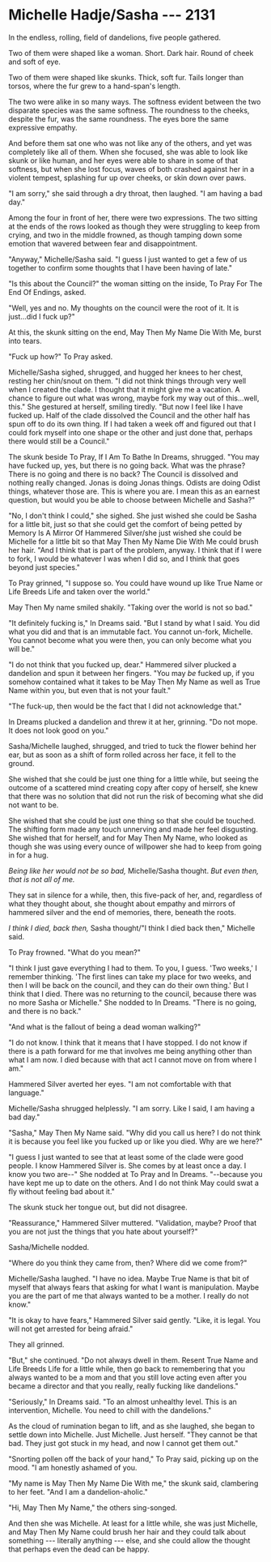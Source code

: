 # Michelle Hadje/Sasha --- 2131

In the endless, rolling, field of dandelions, five people gathered.

Two of them were shaped like a woman. Short. Dark hair. Round of cheek and soft of eye.

Two of them were shaped like skunks. Thick, soft fur. Tails longer than torsos, where the fur grew to a hand-span's length.

The two were alike in so many ways. The softness evident between the two disparate species was the same softness. The roundness to the cheeks, despite the fur, was the same roundness. The eyes bore the same expressive empathy.

And before them sat one who was not like any of the others, and yet was completely like all of them. When she focused, she was able to look like skunk or like human, and her eyes were able to share in some of that softness, but when she lost focus, waves of both crashed against her in a violent tempest, splashing fur up over cheeks, or skin down over paws.

"I am sorry," she said through a dry throat, then laughed. "I am having a bad day."

Among the four in front of her, there were two expressions. The two sitting at the ends of the rows looked as though they were struggling to keep from crying, and two in the middle frowned, as though tamping down some emotion that wavered between fear and disappointment.

"Anyway," Michelle/Sasha said. "I guess I just wanted to get a few of us together to confirm some thoughts that I have been having of late."

"Is this about the Council?" the woman sitting on the inside, To Pray For The End Of Endings, asked.

"Well, yes and no. My thoughts on the council were the root of it. It is just...did I fuck up?"

At this, the skunk sitting on the end, May Then My Name Die With Me, burst into tears.

"Fuck up how?" To Pray asked.

Michelle/Sasha sighed, shrugged, and hugged her knees to her chest, resting her chin/snout on them. "I did not think things through very well when I created the clade. I thought that it might give me a vacation. A chance to figure out what was wrong, maybe fork my way out of this...well, this." She gestured at herself, smiling tiredly. "But now I feel like I have fucked up. Half of the clade dissolved the Council and the other half has spun off to do its own thing. If I had taken a week off and figured out that I could fork myself into one shape or the other and just done that, perhaps there would still be a Council."

The skunk beside To Pray, If I Am To Bathe In Dreams, shrugged. "You may have fucked up, yes, but there is no going back. What was the phrase? There is no going and there is no back? The Council is dissolved and nothing really changed. Jonas is doing Jonas things. Odists are doing Odist things, whatever those are. This is where you are. I mean this as an earnest question, but would you be able to choose between Michelle and Sasha?"

"No, I don't think I could," she sighed. She just wished she could be Sasha for a little bit, just so that she could get the comfort of being petted by Memory Is A Mirror Of Hammered Silver/she just wished she could be Michelle for a little bit so that May Then My Name Die With Me could brush her hair. "And I think that is part of the problem, anyway. I think that if I were to fork, I would be whatever I was when I did so, and I think that goes beyond just species."

To Pray grinned, "I suppose so. You could have wound up like True Name or Life Breeds Life and taken over the world."

May Then My name smiled shakily. "Taking over the world is not so bad."

"It definitely fucking is," In Dreams said. "But I stand by what I said. You did what you did and that is an immutable fact. You cannot un-fork, Michelle. You cannot become what you were then, you can only become what you will be."

"I do not think that you fucked up, dear." Hammered silver plucked a dandelion and spun it between her fingers. "You may *be* fucked up, if you somehow contained what it takes to be May Then My Name as well as True Name within you, but even that is not your fault."

"The fuck-up, then would be the fact that I did not acknowledge that."

In Dreams plucked a dandelion and threw it at her, grinning. "Do not mope. It does not look good on you."

Sasha/Michelle laughed, shrugged, and tried to tuck the flower behind her ear, but as soon as a shift of form rolled across her face, it fell to the ground.

She wished that she could be just one thing for a little while, but seeing the outcome of a scattered mind creating copy after copy of herself, she knew that there was no solution that did not run the risk of becoming what she did not want to be.

She wished that she could be just one thing so that she could be touched. The shifting form made any touch unnerving and made her feel disgusting. She wished that for herself, and for May Then My Name, who looked as though she was using every ounce of willpower she had to keep from going in for a hug.

*Being like her would not be so bad,* Michelle/Sasha thought. *But even then, that is not all of me.*

They sat in silence for a while, then, this five-pack of her, and, regardless of what they thought about, she thought about empathy and mirrors of hammered silver and the end of memories, there, beneath the roots.

*I think I died, back then,* Sasha thought/"I think I died back then," Michelle said.

To Pray frowned. "What do you mean?"

"I think I just gave everything I had to them. To you, I guess. 'Two weeks,' I remember thinking. 'The first lines can take my place for two weeks, and then I will be back on the council, and they can do their own thing.' But I think that I died. There was no returning to the council, because there was no more Sasha or Michelle." She nodded to In Dreams. "There is no going, and there is no back."

"And what is the fallout of being a dead woman walking?"

"I do not know. I think that it means that I have stopped. I do not know if there is a path forward for me that involves me being anything other than what I am now. I died because with that act I cannot move on from where I am."

Hammered Silver averted her eyes. "I am not comfortable with that language."

Michelle/Sasha shrugged helplessly. "I am sorry. Like I said, I am having a bad day."

"Sasha," May Then My Name said. "Why did you call us here? I do not think it is because you feel like you fucked up or like you died. Why are we here?"

"I guess I just wanted to see that at least some of the clade were good people. I know Hammered Silver is. She comes by at least once a day. I know you two are--" She nodded at To Pray and In Dreams. "--because you have kept me up to date on the others. And I do not think May could swat a fly without feeling bad about it."

The skunk stuck her tongue out, but did not disagree.

"Reassurance," Hammered Silver muttered. "Validation, maybe? Proof that you are not just the things that you hate about yourself?"

Sasha/Michelle nodded.

"Where do you think they came from, then? Where did we come from?"

Michelle/Sasha laughed. "I have no idea. Maybe True Name is that bit of myself that always fears that asking for what I want is manipulation. Maybe you are the part of me that always wanted to be a mother. I really do not know."

"It is okay to have fears," Hammered Silver said gently. "Like, it is legal. You will not get arrested for being afraid."

They all grinned.

"But," she continued. "Do not always dwell in them. Resent True Name and Life Breeds Life for a little while, then go back to remembering that you always wanted to be a mom and that you still love acting even after you became a director and that you really, really fucking like dandelions."

"Seriously," In Dreams said. "To an almost unhealthy level. This is an intervention, Michelle. You need to chill with the dandelions."

As the cloud of rumination began to lift, and as she laughed, she began to settle down into Michelle. Just Michelle. Just herself. "They cannot be that bad. They just got stuck in my head, and now I cannot get them out."

"Snorting pollen off the back of your hand," To Pray said, picking up on the mood. "I am honestly ashamed of you.

"My name is May Then My Name Die With me," the skunk said, clambering to her feet. "And I am a dandelion-aholic."

"Hi, May Then My Name," the others sing-songed.

And then she was Michelle. At least for a little while, she was just Michelle, and May Then My Name could brush her hair and they could talk about something --- literally anything --- else, and she could allow the thought that perhaps even the dead can be happy.
